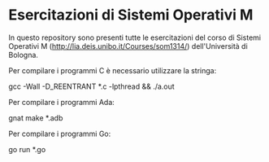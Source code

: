 Esercitazioni di Sistemi Operativi M
=====================================

In questo repository sono presenti tutte le esercitazioni del corso di Sistemi
Operativi M (http://lia.deis.unibo.it/Courses/som1314/) dell'Università di
Bologna.

Per compilare i programmi C è necessario utilizzare la stringa:

gcc -Wall -D_REENTRANT *.c -lpthread && ./a.out

Per compilare i programmi Ada:

gnat make *.adb

Per compilare i programmi Go:

go run *.go
